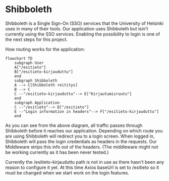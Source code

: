 # Shibboleth
Shibboleth is a Single Sign-On (SSO) services that the University of Helsinki uses in many of their tools. Our application uses Shibboleth but isin't currently using the SSO services. Enabling the possibility to login is one of the next steps for this project.

How routing works for the application:
```mermaid
flowchart TD
    subgraph User
    A["/esitieto"]
    B["/esitieto-kirjauduttu"]
    end
    subgraph Shibboleth
    A --> C[Shibboleth reititys]
    B --> C
    C --"/esitieto-kirjauduttu"--> E["Kirjautumisruutu"]
    end
    subgraph Application
    C --"/esitieto"--> D["/esitieto"]
    E --"Login information in headers"--> F["/esitieto-kirjauduttu"]
    end
```
As you can see from the above diagram, all traffic passes through Shibboleth before it reaches our application. Depending on which route you are using Shibboleth will redirect you to a login screen. When logged in, Shibboleth will pass the login credentials as headers in the requests. Our Middleware strips this info out of the headers. (The middleware might not be working currently as it has been never tested.)

Currently the /esitieto-kirjauduttu path is not in use as there hasn't been any reason to configure it yet. At this time Axios baseUrl is set to /esitieto so it must be changed when we start work on the login features.
